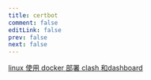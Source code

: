 ```yaml
---
title: certbot
comment: false
editLink: false
prev: false
next: false
---
```


[linux 使用 docker 部署 clash 和dashboard](https://silon.vip/post/51#%E5%88%9B%E5%BB%BA%E9%A1%B9%E7%9B%AE)
